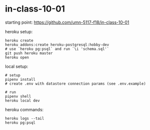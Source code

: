 # in-class-10-01

starting point: <https://github.com/umn-5117-f18/in-class-10-01>

heroku setup:

```
heroku create
heroku addons:create heroku-postgresql:hobby-dev
# use `heroku pg:psql` and run `\i 'schema.sql'`
git push heroku master
heroku open
```

local setup:

```
# setup
pipenv install
# create .env with datastore connection params (see .env.example)

# run
pipenv shell
heroku local dev
```

heroku commands:

```
heroku logs --tail
heroku pg:psql
```
